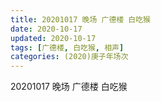 ```yaml
---
title: 20201017 晚场 广德楼 白吃猴  
date: 2020-10-17
updated: 2020-10-17
tags: [广德楼, 白吃猴, 相声]
categories: (2020)庚子年场次
---
```

20201017 晚场 广德楼 白吃猴 


